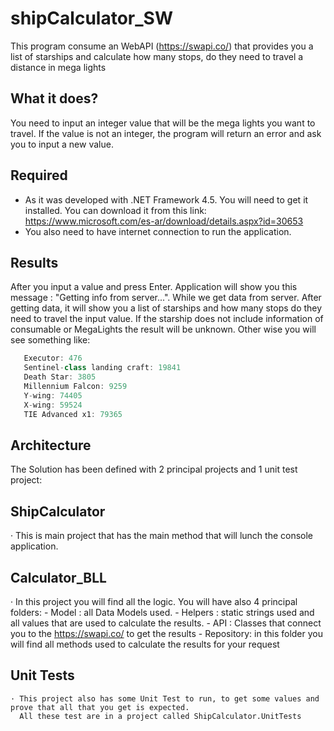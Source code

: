 # shipCalculator_SW
This program consume an WebAPI (https://swapi.co/) that provides you a list of starships and calculate how many stops, do they need to travel a distance in mega lights

## What it does?
You need to input an integer value that will be the mega lights you want to travel. If the value is not an integer, the program will return an error and ask you to input a new value.


## Required 
 - As it was developed with .NET Framework 4.5. You will need to get it installed. You can download it from this link:                         https://www.microsoft.com/es-ar/download/details.aspx?id=30653
 - You also need to have internet connection to run the application.

## Results
  After you input a value and press Enter. Application will show you this message : "Getting info from server...". While we get data from server.
  After getting data, it will show you a list of starships and how many stops do they need to travel the input value.
  If the starship does not include information of consumable or MegaLights the result will be unknown.
  Other wise you will see something like:
  ```javascript
     Executor: 476
     Sentinel-class landing craft: 19841
     Death Star: 3805
     Millennium Falcon: 9259
     Y-wing: 74405
     X-wing: 59524
     TIE Advanced x1: 79365
   ```
  
## Architecture

The Solution has been defined with 2 principal projects and 1 unit test project: 
   ##  ShipCalculator
   · This is main project that has the main method that will lunch the console application.
   
   ##  Calculator_BLL
   · In this project you will find all the logic.  You will have also 4 principal folders: 
       - Model : all Data Models used.
       - Helpers : static strings used and all values that are used to calculate the results.
       - API : Classes that connect you to the https://swapi.co/ to get the results
       - Repository: in this folder you will find all methods used to calculate the results for your request

   ## Unit Tests
    · This project also has some Unit Test to run, to get some values and prove that all that you get is expected.
      All these test are in a project called ShipCalculator.UnitTests


